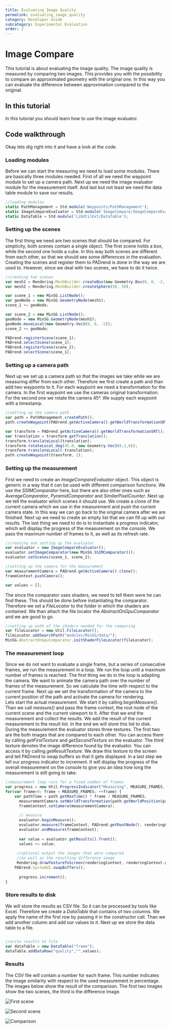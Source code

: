 ```yaml
---
title: Evaluating Image Quality
permalink: evaluating_image_quality
category: Developer Guide
subcategory: Experimental Evaluation
order: 2
---
```

<!------------------------------------------------------------------------------------------------
This work is licensed under the Creative Commons Attribution-ShareAlike 4.0 International License.
 To view a copy of this license, visit http://creativecommons.org/licenses/by-sa/4.0/.
 Author: Florian Pieper (fpieper@mail.uni-paderborn.de)
 PADrend Version 1.0.0
------------------------------------------------------------------------------------------------->


# Image Compare
This tutorial is about evaluating the image quality.
The image quality is measured by comparing two images.
This provides you with the possibility to compare an approximated geometry with the original one.
In this way you can evaluate the difference between approximation compared to the original.

## In this tutorial
In this tutorial you should learn how to use the image evaluator.

## Code walkthrough
Okay lets dig right into it and have a look at the code.

### Loading modules
Before we can start the measuring we need to load some modules.
There are basically three modules needed.
First of all we need the waypoint module to set up a camera path.
Next up we need the image evaluator module for the measurement itself.
And last but not least we need the data table module to save our results.

<!---INCLUDE src=ImageCompare.escript, start=14, end=17--->
<!---BEGINN_CODESECTION--->
<!---Automaticly generated section. Do not edit!!!--->
```js
//loading modules
static PathManagement = Std.module('Waypoints/PathManagement');
static ImageCompareEvaluator = Std.module('ImageCompare/ImageCompareEvaluator');
static DataTable = Std.module('LibUtilExt/DataTable');
```
<!---END_CODESECTION--->

### Setting up the scenes
The first thing we need are two scenes that should be compared.
For simplicity, both scenes contain a single object.
The first scene holds a box, while the second one holds a cube.
In this way both scenes are different from each other, so that we should see some differences in the evaluation.
Creating the scenes and register them to PADrend is done in the way we are used to.
However, since we deal with two scenes, we have to do it twice.

<!---INCLUDE src=ImageCompare.escript, start=27, end=43--->
<!---BEGINN_CODESECTION--->
<!---Automaticly generated section. Do not edit!!!--->
```js
//creating two scenes
var mesh1 = Rendering.MeshBuilder.createBox(new Geometry.Box(0, 0, -2, 1, 1, 1));
var mesh2 = Rendering.MeshBuilder.createSphere(50, 50);

var scene_1 = new MinSG.ListNode();
var geoNode = new MinSG.GeometryNode(mesh1);
scene_1 += geoNode;

var scene_2 = new MinSG.ListNode();
geoNode = new MinSG.GeometryNode(mesh2);
geoNode.moveLocal(new Geometry.Vec3(0, 0, -2));
scene_2 += geoNode;

PADrend.registerScene(scene_1);
PADrend.selectScene(scene_1);
PADrend.registerScene(scene_2);
PADrend.selectScene(scene_1);
```
<!---END_CODESECTION--->

### Setting up a camera path
Next up we set up a camera path so that the images we take while we are measuring differ from each other.
Therefore we first create a path and than add two waypoints to it.
For each waypoint we need a transformation for the camera.
In the first waypoint we use the cameras original transformation.
For the second one we rotate the camera 45°.
We supply each waypoint with a timestamp.

<!---INCLUDE src=ImageCompare.escript, start=45, end=54--->
<!---BEGINN_CODESECTION--->
<!---Automaticly generated section. Do not edit!!!--->
```js
//setting up the camera path
var path = PathManagement.createPath();
path.createWaypoint(PADrend.getActiveCamera().getWorldTransformationSRT(), 0);

var transform = PADrend.getActiveCamera().getWorldTransformationSRT();
var translation = transform.getTranslation();
transform.translateLocal(translation);
transform.rotateLocal_deg(45.0, new Geometry.Vec3(0,1,0));
transform.translateLocal(-translation);
path.createWaypoint(transform, 1);
```
<!---END_CODESECTION--->

### Setting up the measurement
First we need to create an _ImageCompareEvaluator_ object.
This object is generic in a way that it can be used with different comparison functions.
We use the _SSIMComparator_ here, but there are also other ones such as _AverageComparator_, _PyramidComparator_ and _SimilarPixelCounter_.
Next up we tell the evaluator which scenes it should use.
We create a clone of the current camera which we use in the measurement and push the current camera state.
In this way we can go back to the original camera after we are finished.
Next up we need to create an empty list that we can fill up with our results.
The last thing we need to do is to instantiate a progress indicator, which will display the progress of the measurement on the console.
We pass the maximum number of frames to it, as well as its refresh rate.

<!---INCLUDE src=ImageCompare.escript, start=56, end=65--->
<!---BEGINN_CODESECTION--->
<!---Automaticly generated section. Do not edit!!!--->
```js
//creating and setting up the evaluator
var evaluator = new ImageCompareEvaluator();
evaluator.setImageComparator(new MinSG.SSIMComparator());
evaluator.setScenes(scene_1, scene_2);

//setting up the camera for the measurement
var measurementCamera = PADrend.getActiveCamera().clone();
frameContext.pushCamera();

var values = [];
```
<!---END_CODESECTION--->

The since the comparator uses shaders, we need to tell them were he can find these.
This should be done before instantiating the comparator.
Therefore we set a _FileLocator_ to the folder in which the shaders are contained.
We than attach the file locator the _AbstractOnGpuComparator_ and we are good to go.

<!---INCLUDE src=ImageCompare.escript, start=22, end=25--->
<!---BEGINN_CODESECTION--->
<!---Automaticly generated section. Do not edit!!!--->
```js
//setting up path of the shaders needed for the comparing
var fileLocator = new Util.FileLocator();
fileLocator.addSearchPath("modules/MinSG/data/");
MinSG.AbstractOnGpuComparator.initShaderFileLocator(fileLocator);
```
<!---END_CODESECTION--->

### The measurement loop
Since we do not want to evaluate a single frame, but a series of consecutive frames, we run the measurement in a loop.
We run the loop until a maximum number of frames is reached.
The first thing we do in the loop is adapting the camera.
We want to animate the camera path over the number of frames of the measurement.
So we calculate the time with respect to the current frame.
Next up we set the transformation of the camera to the current position of the path and activate the camera for rendering.   
Lets start the actual measurement.
We start it by calling _beginMeausre()_.
Than we call _measure()_ and pass the frame context, the root node of the current scene and the current viewport to it.
After that we end the measurement and collect the results.
We add the result of the current measurement to the result list.
In the end we will store this list to disk.
During the measurement the evaluator stores three textures.
The first two are the both images that are compared to each other.
You can access them by calling _getFirstTexture_ and _getSecondTexture_ on the evaluator.
The third texture denotes the image difference found by the evaluator.
You can access it by calling _getResultTexture_.
We draw this texture to the screen and tell PADrend to swap buffers so that it gets displayed.
In a last step we tell our progress indicator to increment.
It will display the progress of the overall measurement on the console to give you an idea how long the measurement is still going to take.

<!---INCLUDE src=ImageCompare.escript, start=67, end=88--->
<!---BEGINN_CODESECTION--->
<!---Automaticly generated section. Do not edit!!!--->
```js
//measurement loop runs for a fixed number of frames
var progress = new Util.ProgressIndicator("Measuring", MEASURE_FRAMES, 0.1);
for(var frame=0; frame < MEASURE_FRAMES; ++frame) {
    var pathTime = path.getMaxTime() * frame / MEASURE_FRAMES;
      measurementCamera.setWorldTransformation(path.getWorldPosition(pathTime));
      frameContext.setCamera(measurementCamera);
  
      // measure
      evaluator.beginMeasure();
      evaluator.measure(frameContext, PADrend.getRootNode(), renderingContext.getViewport(););
      evaluator.endMeasure(frameContext);
  
      var value = evaluator.getResults().front();
      values += value;   
  
     //optional output the images that were compared
     //as well as the resulting difference image
     Rendering.drawTextureToScreen(renderingContext, renderingContext.getViewport();,  [evaluator.getResultTexture()], [new Geometry.Rect(0, 0, 1, 1)]);
    PADrend.SystemUI.swapBuffers();
        
      progress.increment();
}
```
<!---END_CODESECTION--->

### Store results to disk
We will store the results as CSV file.
So it can be processed by tools like Excel.
Therefore we create a _DataTable_ that contains of two columns.
We apply the name of the first row by passing it in the constructor call.
Than we add another column and add our values to it.
Next up we store the data table to a file.

<!---INCLUDE src=ImageCompare.escript, start=93, end=96--->
<!---BEGINN_CODESECTION--->
<!---Automaticly generated section. Do not edit!!!--->
```js

//write results to file
var dataTable = new DataTable("frame");
dataTable.addDataRow("quality","",values);
```
<!---END_CODESECTION--->

### Results
The CSV file will contain a number for each frame.
This number indicates the image similarity with respect to the used measurement in percentage.  
The images below show the result of the comparison.
The first two images show the two scenes, the third is the difference image.

![First scene](images/scene_1.png)

![Second scene](images/scene_2.png)

![Comparison](images/compare.png)
